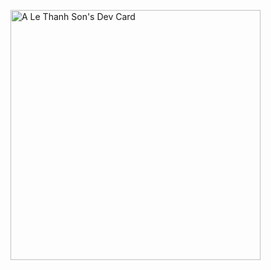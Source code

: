 <a href="https://app.daily.dev/alethanhson"><img src="https://api.daily.dev/devcards/e718077c00ca4c5baafaad364ed7aa45.png?r=en3" width="400" alt="A Le Thanh Son's Dev Card"/></a>
